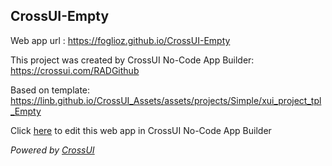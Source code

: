 ## CrossUI-Empty
Web app url : https://foglioz.github.io/CrossUI-Empty

This project was created by CrossUI No-Code App Builder: https://crossui.com/RADGithub

Based on template: https://linb.github.io/CrossUI_Assets/assets/projects/Simple/xui_project_tpl_Empty

Click [here](https://crossui.com/RADGithub/#!from=github&owner=foglioz&repo=CrossUI-Empty) to edit this web app in CrossUI No-Code App Builder

<i>Powered by [CrossUI](https://crossui.com)</i>
